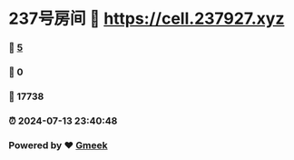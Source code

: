 # 237号房间 :link: https://cell.237927.xyz 
### :page_facing_up: [5](https://cell.237927.xyz/tag.html) 
### :speech_balloon: 0 
### :hibiscus: 17738 
### :alarm_clock: 2024-07-13 23:40:48 
### Powered by :heart: [Gmeek](https://github.com/Meekdai/Gmeek)
